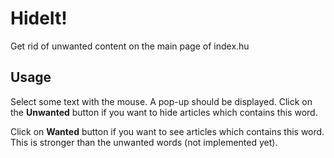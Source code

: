 # HideIt!

Get rid of unwanted content on the main page of index.hu

## Usage

Select some text with the mouse. A pop-up should be displayed. Click on the **Unwanted** button if you want to hide articles which contains this word.

Click on **Wanted** button if you want to see articles which contains this word. This is stronger than the unwanted words (not implemented yet).